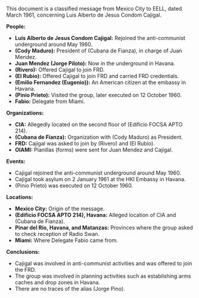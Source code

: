 This document is a classified message from Mexico City to EELL, dated March 1961, concerning Luis Alberto de Jesus Condom Cajigal.

**People:**

*   **Luis Alberto de Jesus Condom Cajigal:** Rejoined the anti-communist underground around May 1960.
*   **(Cody Maduro):** President of (Cubana de Fianza), in charge of Juan Mendez.
*   **Juan Mendez (Jorge Piloto):** Now in the underground in Havana.
*   **(Rivero):** Offered Cajigal to join FRD.
*   **(El Rubio):** Offered Cajigal to join FRD and carried FRD credentials.
*   **(Emilio Fernandez (Eugenio)):** An American citizen at the embassy in Havana.
*   **(Pinio Prieto):** Visited the group, later executed on 12 October 1960.
*   **Fabio:** Delegate from Miami.

**Organizations:**

*   **CIA:** Allegedly located on the second floor of (Edificio FOCSA APTO 214).
*   **(Cubana de Fianza):** Organization with (Cody Maduro) as President.
*   **FRD:** Cajigal was asked to join by (Rivero) and (El Rubio).
*   **OIAMI:** Planillas (forms) were sent for Juan Mendez and Cajigal.

**Events:**

*   Cajigal rejoined the anti-communist underground around May 1960.
*   Cajigal took asylum on 2 January 1961 at the HKI Embassy in Havana.
*   (Pinio Prieto) was executed on 12 October 1960.

**Locations:**

*   **Mexico City:** Origin of the message.
*   **(Edificio FOCSA APTO 214), Havana:** Alleged location of CIA and (Cubana de Fianza).
*   **Pinar del Rio, Havana, and Matanzas:** Provinces where the group asked to check reception of Radio Swan.
*   **Miami:** Where Delegate Fabio came from.

**Conclusions:**

*   Cajigal was involved in anti-communist activities and was offered to join the FRD.
*   The group was involved in planning activities such as establishing arms caches and drop zones in Havana.
*   There are no traces of the alias (Jorge Pino).

